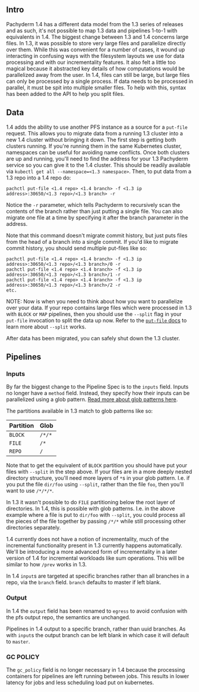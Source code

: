 ## Intro

Pachyderm 1.4 has a different data model from the 1.3 series of releases
and as such, it's not possible to map 1.3 data and pipelines 1-to-1 with
equivalents in 1.4. The biggest change between 1.3 and 1.4 concerns large
files. In 1.3, it was possible to store very large files and parallelize
directly over them. While this was convenient for a number of cases, it
wound up interacting in confusing ways with the filesystem layouts we use
for data processing and with our incrementality features. It also felt
a little too magical because it abstracted key details of how computations
would be parallelized away from the user. In 1.4, files can still be large,
but large files can only be processed by a single process. If data needs
to be processed in parallel, it must be spit into multiple smaller files.
To help with this, syntax has been added to the API to help you split files.

## Data

1.4 adds the ability to use another PFS instance as a source for
a `put-file` request. This allows you to migrate data from a running 1.3
cluster into a new 1.4 cluster without bringing it down. The first step is
getting both clusters running. If you're running them in the same
Kubernetes cluster, namespaces can be useful for avoiding name conflicts.
Once both clusters are up and running, you'll need to find the address for
your 1.3 Pachyderm service so you can give it to the 1.4 cluster. This
should be readily available via `kubectl get all --namespace=<1.3 namespace>`. Then,
to put data from a 1.3 repo into a 1.4 repo do:

```
pachctl put-file <1.4 repo> <1.4 branch> -f <1.3 ip address>:30650/<1.3 repo>/<1.3 branch> -r
```

Notice the `-r` parameter, which tells Pachyderm to recursively scan the
contents of the branch rather than just putting a single file. You can
also migrate one file at a time by specifying it after the branch
parameter in the address.

Note that this command doesn't migrate commit history, but just puts files from
the head of a branch into a single commit. If you'd like to migrate commit
history, you should send multiple put-files like so:

```
pachctl put-file <1.4 repo> <1.4 branch> -f <1.3 ip address>:30650/<1.3 repo>/<1.3 branch>/0 -r
pachctl put-file <1.4 repo> <1.4 branch> -f <1.3 ip address>:30650/<1.3 repo>/<1.3 branch>/1 -r
pachctl put-file <1.4 repo> <1.4 branch> -f <1.3 ip address>:30650/<1.3 repo>/<1.3 branch>/2 -r
etc.
```

NOTE: Now is when you need to think about how you want to
parallelize over your data. If your repo contains large files which were
processed in 1.3 with `BLOCK` or `MAP` pipelines, then you should use the
`--split` flag in your `put-file` invocation to split the data up now.
Refer to the [`put-file` docs](../../doc/pachctl/pachctl_put-file.html) to learn more about `--split` works.

After data has been migrated, you can safely shut down the 1.3 cluster.

## Pipelines

### Inputs

By far the biggest change to the Pipeline Spec is to the `inputs` field. Inputs
no longer have a `method` field. Instead, they specify how their inputs can be
parallelized using a glob pattern. [Read more about glob patterns here](../../doc/fundamentals/distributed_computing.html).

The partitions available in 1.3 match to glob patterns like so:

| Partition | Glob   |
| --------- | ------ |
| `BLOCK`   | `/*/*` |
| `FILE`    | `/*`   |
| `REPO`    | `/`    |

Note that to get the equivalent of `BLOCK` partition you should have put
your files with `--split` in the step above. If your files are in a more
deeply nested directory structure, you'll need more layers of `*`s in your
glob pattern. I.e. if you put the file `dir/foo` using `--split`, rather
than the file `foo`, then you'll want to use `/*/*/*`.

In 1.3 it wasn't possible to do `FILE` partitioning below the root layer
of directories. In 1.4, this is possible with glob patterns. I.e. in the
above example where a file is put to `dir/foo` with `--split`, you could
process all the pieces of the file together by passing `/*/*` while still processing other directories separately.

1.4 currently does not have a notion of incrementality, much of the incremental
functionality present in 1.3 currently happens automatically.  We'll be
introducing a more advanced form of incrementality in a later version of 1.4
for incremental workloads like sum operations. This will be similar to how
`/prev` works in 1.3.

In 1.4 `input`s are targeted at specific branches rather than all branches
in a repo, via the `branch` field. `branch` defaults to master if left blank.

### Output

In 1.4 the `output` field has been renamed to `egress` to avoid confusion
with the pfs output repo, the semantics are unchanged.

Pipelines in 1.4 output to a specific branch, rather than uuid branches.
As with `input`s the output branch can be left blank in which case it will
default to `master`.

### GC POLICY

The `gc_policy` field is no longer necessary in 1.4 because the processing
containers for pipelines are left running between jobs. This results in
lower latency for jobs and less scheduling load put on kubernetes.
